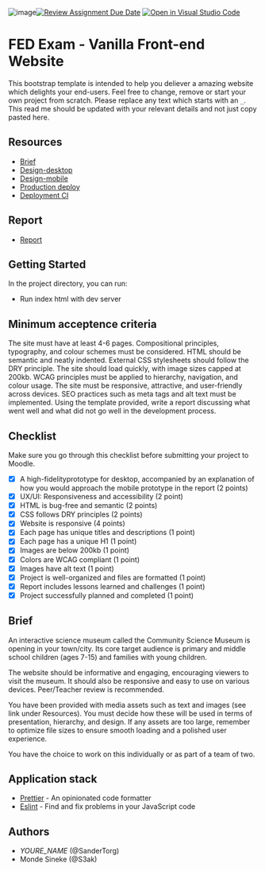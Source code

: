 ![image](https://github.com/user-attachments/assets/8ffb6f1d-060d-4c46-8369-bca2f2e12f77)[![Review Assignment Due Date](https://classroom.github.com/assets/deadline-readme-button-22041afd0340ce965d47ae6ef1cefeee28c7c493a6346c4f15d667ab976d596c.svg)](https://classroom.github.com/a/e-_62uB-)
[![Open in Visual Studio Code](https://classroom.github.com/assets/open-in-vscode-2e0aaae1b6195c2367325f4f02e2d04e9abb55f0b24a779b69b11b9e10269abc.svg)](https://classroom.github.com/online_ide?assignment_repo_id=16578875&assignment_repo_type=AssignmentRepo)

# FED Exam - Vanilla Front-end Website

This bootstrap template is intended to help you deliever a amazing website which delights your end-users. Feel free to change, remove or start your own project from scratch. Please replace any text which starts with an `_`. This read me should be updated with your relevant details and not just copy pasted here.

## Resources

<!-- You must replace these links -->

- [Brief](https://teams.microsoft.com/l/message/19:9d9175e2-aca2-42e6-992d-cf60dd050cbc_cff2e4dc-7e27-4114-9dd4-eb885b5024e7@unq.gbl.spaces/1734010924282?context=%7B%22contextType%22%3A%22chat%22%7D)
- [Design-desktop](https://www.figma.com/proto/9XU0tHvDfPV0Dbdp7dWofJ/Semester-project-1?page-id=1%3A3&node-id=39-72&node-type=frame&viewport=1436%2C1000%2C0.25&t=II9VpnXsScCkjYPX-1&scaling=scale-down&content-scaling=fixed&starting-point-node-id=39%3A72)
- [Design-mobile](https://www.figma.com/proto/9XU0tHvDfPV0Dbdp7dWofJ/Semester-project-1?page-id=0%3A1&node-id=1-7&node-type=canvas&viewport=-3583%2C4689%2C0.24&t=SZcOyBq57xSPhPuj-1&scaling=scale-down&content-scaling=fixed&starting-point-node-id=1%3A7)
- [Production deploy](https://santorg-sciencemuseum.netlify.app/)
- [Deployment CI](https://app.netlify.com/sites/santorg-sciencemuseum/overview)

## Report

- [Report](https://docs.google.com/document/d/13OY3Uh1iDY6BBgy19Y3bic7Vhx3hkSIoJTUOYiuOkt4/edit?usp=sharing)

## Getting Started

In the project directory, you can run:

- Run index html with dev server

## Minimum acceptence criteria

The site must have at least 4-6 pages.
Compositional principles, typography, and colour schemes must be considered.
HTML should be semantic and neatly indented.
External CSS stylesheets should follow the DRY principle.
The site should load quickly, with image sizes capped at 200kb.
WCAG principles must be applied to hierarchy, navigation, and colour usage.
The site must be responsive, attractive, and user-friendly across devices.
SEO practices such as meta tags and alt text must be implemented.
Using the template provided, write a report discussing what went well and what did not go well in the development process.

## Checklist

Make sure you go through this checklist before submitting your project to Moodle.

- [x] A high-fidelityprototype for desktop, accompanied by an explanation of how you would approach the mobile prototype in the report (2 points)
- [x] UX/UI: Responsiveness and accessibility (2 point)
- [x] HTML is bug-free and semantic (2 points)
- [x] CSS follows DRY principles (2 points)
- [x] Website is responsive (4 points)
- [x] Each page has unique titles and descriptions (1 point)
- [x] Each page has a unique H1 (1 point)
- [x] Images are below 200kb (1 point)
- [x] Colors are WCAG compliant (1 point)
- [x] Images have alt text (1 point)
- [x] Project is well-organized and files are formatted (1 point)
- [x] Report includes lessons learned and challenges (1 point)
- [x] Project successfully planned and completed (1 point)

## Brief

An interactive science museum called the Community Science Museum is opening in your town/city. Its core target audience is primary and middle school children (ages 7-15) and families with young children.

The website should be informative and engaging, encouraging viewers to visit the museum. It should also be responsive and easy to use on various devices. Peer/Teacher review is recommended.

You have been provided with media assets such as text and images (see link under Resources). You must decide how these will be used in terms of presentation, hierarchy, and design. If any assets are too large, remember to optimize file sizes to ensure smooth loading and a polished user experience.

You have the choice to work on this individually or as part of a team of two.

## Application stack

- [Prettier](https://prettier.io/) - An opinionated code formatter
- [Eslint](https://eslint.org/) - Find and fix problems in your JavaScript code

## Authors

- _YOURE_NAME_ (@SanderTorg)
- Monde Sineke (@S3ak)
